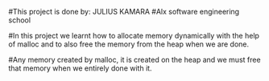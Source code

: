 #This project is done by: JULIUS KAMARA
#Alx software engineering school

#In this project we learnt how to allocate memory dynamically with the help of malloc and to also free the memory from the heap when we are done.

#Any memory created by malloc, it is created on the heap and we must free that memory when we entirely done with it.
